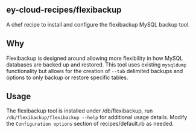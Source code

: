 ey-cloud-recipes/flexibackup
----------------------------------------
A chef recipe to install and configure the flexibackup MySQL backup tool. 

Why
-----
Flexibackup is designed around allowing more flexibility in how MySQL databases are backed up and restored. This tool uses existing `mysqldump` functionality but allows for the creation of `--tab` delimited backups and options to only backup or restore specific tables.

Usage
------
The flexibackup tool is installed under /db/flexibackup, run `/db/flexibackup/flexibackup --help` for additional usage details. Modify the `Configuration options` section of recipes/default.rb as needed.
